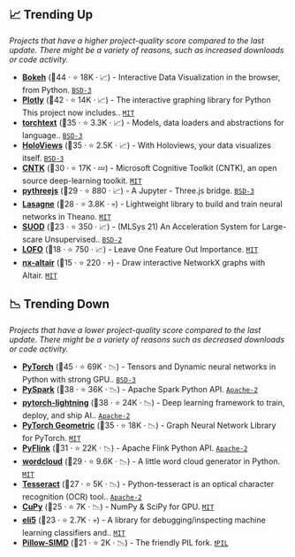 ## 📈 Trending Up

_Projects that have a higher project-quality score compared to the last update. There might be a variety of reasons, such as increased downloads or code activity._

- <b><a href="https://github.com/bokeh/bokeh">Bokeh</a></b> (🥇44 ·  ⭐ 18K · 📈) - Interactive Data Visualization in the browser, from Python. <code><a href="http://bit.ly/3aKzpTv">BSD-3</a></code>
- <b><a href="https://github.com/plotly/plotly.py">Plotly</a></b> (🥇42 ·  ⭐ 14K · 📈) - The interactive graphing library for Python This project now includes.. <code><a href="http://bit.ly/34MBwT8">MIT</a></code>
- <b><a href="https://github.com/pytorch/text">torchtext</a></b> (🥈35 ·  ⭐ 3.3K · 📈) - Models, data loaders and abstractions for language.. <code><a href="http://bit.ly/3aKzpTv">BSD-3</a></code> <code><img src="https://git.io/JLy1Q" style="display:inline;" width="13" height="13"></code>
- <b><a href="https://github.com/holoviz/holoviews">HoloViews</a></b> (🥈35 ·  ⭐ 2.5K · 📈) - With Holoviews, your data visualizes itself. <code><a href="http://bit.ly/3aKzpTv">BSD-3</a></code> <code><img src="https://git.io/JLy1E" style="display:inline;" width="13" height="13"></code>
- <b><a href="https://github.com/microsoft/CNTK">CNTK</a></b> (🥉30 ·  ⭐ 17K · 💤) - Microsoft Cognitive Toolkit (CNTK), an open source deep-learning toolkit. <code><a href="http://bit.ly/34MBwT8">MIT</a></code>
- <b><a href="https://github.com/jupyter-widgets/pythreejs">pythreejs</a></b> (🥉29 ·  ⭐ 880 · 📈) - A Jupyter - Three.js bridge. <code><a href="http://bit.ly/3aKzpTv">BSD-3</a></code> <code><img src="https://git.io/JLy1E" style="display:inline;" width="13" height="13"></code>
- <b><a href="https://github.com/Lasagne/Lasagne">Lasagne</a></b> (🥉28 ·  ⭐ 3.8K · 💀) - Lightweight library to build and train neural networks in Theano. <code><a href="http://bit.ly/34MBwT8">MIT</a></code>
- <b><a href="https://github.com/yzhao062/SUOD">SUOD</a></b> (🥉23 ·  ⭐ 350 · 📈) - (MLSys 21) An Acceleration System for Large-scare Unsupervised.. <code><a href="http://bit.ly/3rqEWVr">BSD-2</a></code>
- <b><a href="https://github.com/aerdem4/lofo-importance">LOFO</a></b> (🥉18 ·  ⭐ 750 · 📈) - Leave One Feature Out Importance. <code><a href="http://bit.ly/34MBwT8">MIT</a></code>
- <b><a href="https://github.com/Zsailer/nx_altair">nx-altair</a></b> (🥉15 ·  ⭐ 220 · 💀) - Draw interactive NetworkX graphs with Altair. <code><a href="http://bit.ly/34MBwT8">MIT</a></code> <code><img src="https://git.io/JLy1E" style="display:inline;" width="13" height="13"></code>

## 📉 Trending Down

_Projects that have a lower project-quality score compared to the last update. There might be a variety of reasons such as decreased downloads or code activity._

- <b><a href="https://github.com/pytorch/pytorch">PyTorch</a></b> (🥇45 ·  ⭐ 69K · 📉) - Tensors and Dynamic neural networks in Python with strong GPU.. <code><a href="http://bit.ly/3aKzpTv">BSD-3</a></code> <code><img src="https://git.io/JLy1Q" style="display:inline;" width="13" height="13"></code>
- <b><a href="https://github.com/apache/spark">PySpark</a></b> (🥈38 ·  ⭐ 36K · 📉) - Apache Spark Python API. <code><a href="http://bit.ly/3nYMfla">Apache-2</a></code> <code><img src="https://git.io/JLy1N" style="display:inline;" width="13" height="13"></code>
- <b><a href="https://github.com/Lightning-AI/lightning">pytorch-lightning</a></b> (🥈38 ·  ⭐ 24K · 📉) - Deep learning framework to train, deploy, and ship AI.. <code><a href="http://bit.ly/3nYMfla">Apache-2</a></code> <code><img src="https://git.io/JLy1Q" style="display:inline;" width="13" height="13"></code>
- <b><a href="https://github.com/pyg-team/pytorch_geometric">PyTorch Geometric</a></b> (🥇35 ·  ⭐ 18K · 📉) - Graph Neural Network Library for PyTorch. <code><a href="http://bit.ly/34MBwT8">MIT</a></code> <code><img src="https://git.io/JLy1Q" style="display:inline;" width="13" height="13"></code>
- <b><a href="https://github.com/apache/flink">PyFlink</a></b> (🥉31 ·  ⭐ 22K · 📉) - Apache Flink Python API. <code><a href="http://bit.ly/3nYMfla">Apache-2</a></code>
- <b><a href="https://github.com/amueller/word_cloud">wordcloud</a></b> (🥉29 ·  ⭐ 9.6K · 📉) - A little word cloud generator in Python. <code><a href="http://bit.ly/34MBwT8">MIT</a></code>
- <b><a href="https://github.com/madmaze/pytesseract">Tesseract</a></b> (🥉27 ·  ⭐ 5K · 📉) - Python-tesseract is an optical character recognition (OCR) tool.. <code><a href="http://bit.ly/3nYMfla">Apache-2</a></code>
- <b><a href="https://github.com/cupy/cupy">CuPy</a></b> (🥉25 ·  ⭐ 7K · 📉) - NumPy & SciPy for GPU. <code><a href="http://bit.ly/34MBwT8">MIT</a></code>
- <b><a href="https://github.com/TeamHG-Memex/eli5">eli5</a></b> (🥉23 ·  ⭐ 2.7K · 💀) - A library for debugging/inspecting machine learning classifiers and.. <code><a href="http://bit.ly/34MBwT8">MIT</a></code>
- <b><a href="https://github.com/uploadcare/pillow-simd">Pillow-SIMD</a></b> (🥉21 ·  ⭐ 2K · 📉) - The friendly PIL fork. <code><a href="https://tldrlegal.com/search?q=PIL">❗️PIL</a></code>

